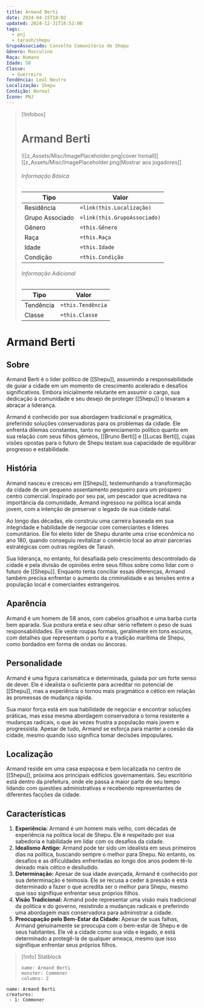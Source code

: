 ```yaml
---
title: Armand Berti
date: 2024-04-15T18:02
updated: 2024-12-31T16:51:00
tags:
  - pnj
  - tarash/shepu
GrupoAssociado: Conselho Comunitário de Shepu
Gênero: Masculino
Raça: Humano
Idade: 58
Classe:
  - Guerreiro
Tendência: Leal Neutro
Localização: Shepu
Condição: Normal
Ícone: PNJ
---
```


> [!infobox]
> # Armand Berti
> ![[z_Assets/Misc/ImagePlaceholder.png|cover hsmall]]
> [[z_Assets/Misc/ImagePlaceholder.png|Mostrar aos jogadores]]
> ###### Informação Básica
> Tipo |  Valor |
> ---|---|
> Residência | `=link(this.Localização)` |
> Grupo Associado | `=link(this.GrupoAssociado)` |
> Gênero | `=this.Gênero` |
> Raça | `=this.Raça` |
> Idade | `=this.Idade` |
> Condição | `=this.Condição` |
> ###### Informação Adicional
> Tipo |  Valor |
> ---|---|
> Tendência | `=this.Tendência` |
> Classe | `=this.Classe` |

# Armand Berti

## Sobre

Armand Berti é o líder político de [[Shepu]], assumindo a responsabilidade de guiar a cidade em um momento de crescimento acelerado e desafios significativos. Embora inicialmente relutante em assumir o cargo, sua dedicação à comunidade e seu desejo de proteger [[Shepu]] o levaram a abraçar a liderança.

Armand é conhecido por sua abordagem tradicional e pragmática, preferindo soluções conservadoras para os problemas da cidade. Ele enfrenta dilemas constantes, tanto no gerenciamento político quanto em sua relação com seus filhos gêmeos, [[Bruno Berti]] e [[Lucas Berti]], cujas visões opostas para o futuro de Shepu testam sua capacidade de equilibrar progresso e estabilidade.

## História

Armand nasceu e cresceu em [[Shepu]], testemunhando a transformação da cidade de um pequeno assentamento pesqueiro para um próspero centro comercial. Inspirado por seu pai, um pescador que acreditava na importância da comunidade, Armand ingressou na política local ainda jovem, com a intenção de preservar o legado de sua cidade natal.

Ao longo das décadas, ele construiu uma carreira baseada em sua integridade e habilidade de negociar com comerciantes e líderes comunitários. Ele foi eleito líder de Shepu durante uma crise econômica no ano 180, quando conseguiu revitalizar o comércio local ao atrair parcerias estratégicas com outras regiões de Tarash.

Sua liderança, no entanto, foi desafiada pelo crescimento descontrolado da cidade e pela divisão de opiniões entre seus filhos sobre como lidar com o futuro de [[Shepu]]. Enquanto tenta conciliar essas diferenças, Armand também precisa enfrentar o aumento da criminalidade e as tensões entre a população local e comerciantes estrangeiros.

## Aparência

Armand é um homem de 58 anos, com cabelos grisalhos e uma barba curta bem aparada. Sua postura ereta e seu olhar sério refletem o peso de suas responsabilidades. Ele veste roupas formais, geralmente em tons escuros, com detalhes que representam o porto e a tradição marítima de Shepu, como bordados em forma de ondas ou âncoras.

## Personalidade

Armand é uma figura carismática e determinada, guiada por um forte senso de dever. Ele é idealista o suficiente para acreditar no potencial de [[Shepu]], mas a experiência o tornou mais pragmático e cético em relação às promessas de mudança rápida.

Sua maior força está em sua habilidade de negociar e encontrar soluções práticas, mas essa mesma abordagem conservadora o torna resistente a mudanças radicais, o que às vezes frustra a população mais jovem e progressista. Apesar de tudo, Armand se esforça para manter a coesão da cidade, mesmo quando isso significa tomar decisões impopulares.

## Localização 

Armand reside em uma casa espaçosa e bem localizada no centro de [[Shepu]], próxima aos principais edifícios governamentais. Seu escritório está dentro da prefeitura, onde ele passa a maior parte de seu tempo lidando com questões administrativas e recebendo representantes de diferentes facções da cidade.

## Características 

1. **Experiência:** Armand é um homem mais velho, com décadas de experiência na política local de Shepu. Ele é respeitado por sua sabedoria e habilidade em lidar com os desafios da cidade. 
2. **Idealismo Antigo:** Armand pode ter sido um idealista em seus primeiros dias na política, buscando sempre o melhor para Shepu. No entanto, os desafios e as dificuldades enfrentadas ao longo dos anos podem tê-lo deixado mais cético e desiludido. 
3. **Determinação:** Apesar de sua idade avançada, Armand é conhecido por sua determinação e teimosia. Ele se recusa a ceder à pressão e está determinado a fazer o que acredita ser o melhor para Shepu, mesmo que isso signifique enfrentar seus próprios filhos. 
4. **Visão Tradicional:** Armand pode representar uma visão mais tradicional da política e do governo, resistindo a mudanças radicais e preferindo uma abordagem mais conservadora para administrar a cidade. 
5. **Preocupação pelo Bem-Estar da Cidade:** Apesar de suas falhas, Armand genuinamente se preocupa com o bem-estar de Shepu e de seus habitantes. Ele vê a cidade como sua vida e legado, e está determinado a protegê-la de qualquer ameaça, mesmo que isso signifique enfrentar seus próprios filhos.


> [!info] Statblock
> ```statblock
> name: Armand Berti
> monster: Commoner
> columns: 2
> ```

```encounter-table
name: Armand Berti
creatures:
 - 1: Commoner
```
